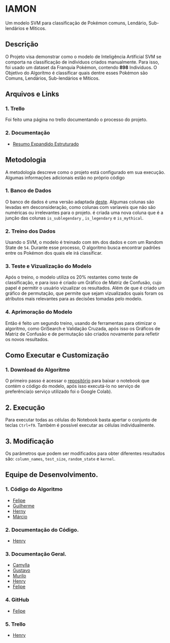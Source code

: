 # IAMON
Um modelo SVM para classificação de Pokémon comuns, Lendário, Sub-lendários e Míticos.

## Descrição 
O Projeto visa demonstrar como o modelo de Inteligência Artificial SVM se comporta na classificação de 
indíviduos criados manualmente. Para isso, foi usado um dataset da Franquia Pokémon, contendo **898** Indivíduos. O Objetivo do Algorítmo é classificar quais dentre esses Pokémon são Comuns, Lendários, Sub-lendários e Míticos.

## Arquivos e Links

### 1. Trello
Foi feito uma página no trello documentando o processo do projeto.

### 2. Documentação
- [Resumo Expandido Estruturado](https://github.com/Felipe-Gomes-Amorim/Pokedex/blob/main/IAmon%20-%20Um%20Modelo%20SVM%20para%20Classificação%20de%20Pokémons%20Comuns%2C%20Lendários%2C%20Sub-lendários%20e%20Míticos%20(1).docx)


## Metodologia
A metodologia descreve como o projeto está configurado em sua execução. Algumas informações adicionais estão no próprio código

### 1. Banco de Dados
O banco de dados é uma versão adaptada [deste](https://www.kaggle.com/datasets/cristobalmitchell/pokedex).
Algumas colunas são levadas em desconsideração, como colunas com varíaveis que não são numéricas ou irrelevantes para o projeto.
é criada uma nova coluna que é a junção das colunas `is_sublegendary` , `is_legendary` e `is_mythical`.

### 2. Treino dos Dados
Usando o SVM, o modelo é treinado com `80%` dos dados e com um Random State de `54`. Durante esse processo, O algoritmo busca encontrar padrões entre os Pokémon dos quais ele irá classificar.

### 3. Teste e Vizualização do Modelo
Após o treino, o modelo utiliza os 20% restantes como teste de classificação, e para isso é criado um Gráfico de Matriz de Confusão, cujo papel é permitir o usuário vizualizar os resultados. Além de que é criado um gráfico de permutação, que permite que sejam vizualizados quais foram os atributos mais relevantes para as decisões tomadas pelo modelo.

### 4. Aprimoração do Modelo
Então é feito um segundo treino, usando de ferramentas para otimizar o algoritmo, como GriSearch e Validação Cruzada, após isso os Gráficos de Matriz de Confusão e de permutação são criados novamente para refletir os novos resultados.

##  Como Executar e Customização

### 1. Download do Algoritmo
O primeiro passo é acessar o [repositório](https://github.com/Felipe-Gomes-Amorim/Pokedex/tree/main) para baixar o notebook que contém o código do modelo, após isso executá-lo no serviço de preferência(o serviço utilizado foi o Google Colab).

## 2. Execução
Para executar todas as células do Notebook basta apertar o conjunto de teclas `Ctrl+f9`. Também é possível executar as células individualmente.

## 3. Modificação
Os parâmetros que podem ser modificados para obter diferentes resultados são: `column_names`, `test_size`, `random_state` e `kernel`.

## Equipe de Desenvolvimento.

### 1. Código do Algoritmo
- [Felipe](https://github.com/Felipe-Gomes-Amorim)
- [Guilherme]()
- [Herny](https://github.com/HenryGeraldes)
- [Márcio]()
### 2. Documentação do Código.
- [Henry](https://github.com/HenryGeraldes)

### 3. Documentação Geral.
- [Camylla]()
- [Gustavo]()
- [Murilo]()
- [Henry](https://github.com/HenryGeraldes)
- [Felipe](https://github.com/Felipe-Gomes-Amorim)

### 4. GitHub
- [Felipe](https://github.com/Felipe-Gomes-Amorim)

### 5. Trello
- [Henry](https://github.com/HenryGeraldes)
